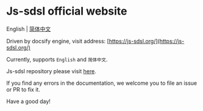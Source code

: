 # Js-sdsl official website

English | [简体中文](https://github.com/js-sdsl/js-sdsl.github.io/blob/main/zh-cn/README.md)

Driven by docsify engine, visit address: [https://js-sdsl.org/](https://js-sdsl.org/)

Currently, supports `English` and `简体中文`.

Js-sdsl repository please visit [here](https://github.com/js-sdsl/js-sdsl/).

If you find any errors in the documentation, we welcome you to file an issue or PR to fix it.

Have a good day!
